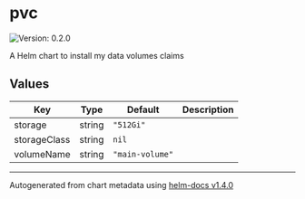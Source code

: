 # pvc

![Version: 0.2.0](https://img.shields.io/badge/Version-0.2.0-informational?style=flat-square)

A Helm chart to install my data volumes claims

## Values

| Key | Type | Default | Description |
|-----|------|---------|-------------|
| storage | string | `"512Gi"` |  |
| storageClass | string | `nil` |  |
| volumeName | string | `"main-volume"` |  |

----------------------------------------------
Autogenerated from chart metadata using [helm-docs v1.4.0](https://github.com/norwoodj/helm-docs/releases/v1.4.0)
